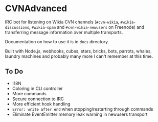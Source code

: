 # CVNAdvanced

IRC bot for listening on Wikia CVN channels (`#cvn-wikia`,
`#wikia-discussions`, `#wikia-spam` and `#cvn-wikia-newusers` on Freenode)
and transferring message information over multiple transports.

Documentation on how to use it is in `docs` directory.

Built with Node.js, webhooks, cubes, stars, bricks, bots, parrots, whales,
laundry machines and probably many more I can't remember at this time.

## To Do
- I18N
- Coloring in CLI controller
- More commands
- Secure connection to IRC
- More efficient hook handling
- `Error: write after end` when stopping/restarting through commands
- Eliminate EventEmitter memory leak warning in newusers transport